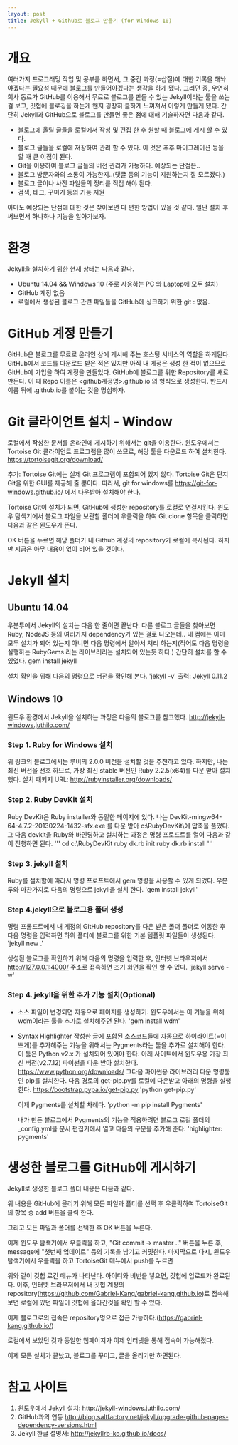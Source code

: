 ```yaml
---
layout: post
title: Jekyll + Github로 블로그 만들기 (for Windows 10)
---
```


# 개요
여러가지 프로그래밍 작업 및 공부를 하면서, 그 중간 과정(=삽질)에 대한 기록을 해놔야겠다는 필요성 때문에 블로그를 만들어야겠다는 생각을 하게 됐다.
그러던 중, 우연히 회사 동료가 GitHub를 이용해서 무료로 블로그를 만들 수 있는 Jekyll이라는 툴을 쓰는 걸 보고, 깃헙에 블로깅을 하는게 왠지 굉장히 쿨하게 느껴져서 이렇게 만들게 됐다.
간단히 Jekyll과 GitHub으로 블로그를 만들면 좋은 점에 대해 기술하자면 다음과 같다.
* 블로그에 올릴 글들을 로컬에서 작성 및 편집 한 후 원할 때 블로그에 게시 할 수 있다.
* 블로그 글들을 로컬에 저장하여 관리 할 수 있다. 이 것은 추후 마이그레이션 등을 할 때 큰 이점이 된다.
* Git을 이용하여 블로그 글들의 버전 관리가 가능하다.
예상되는 단점은.. 
* 블로그 방문자와의 소통이 가능한지..(댓글 등의 기능이 지원하는지 잘 모르겠다.)
* 블로그 글이나 사진 파일들의 정리를 직접 해야 된다.
* 검색, 태그, 꾸미기 등의 기능 지원

아마도 예상되는 단점에 대한 것은 찾아보면 다 편한 방법이 있을 것 같다. 일단 설치 후 써보면서 하나하나 기능을 알아가보자.

# 환경
Jekyll을 설치하기 위한 현재 상태는 다음과 같다.
* Ubuntu 14.04 && Windows 10 (주로 사용하는 PC 와 Laptop에 모두 설치)
* GitHub 계정 없음
* 로컬에서 생성된 블로그 관련 파일들을 GitHub에 싱크하기 위한 git : 없음.

# GitHub 계정 만들기
GitHub은 블로그를 무료로 온라인 상에 게시해 주는 호스팅 서비스의 역할을 하게된다. GitHub에서 코드를 다운로드 받은 적은 있지만 아직 내 계정은 생성 한 적이 없으므로 GitHub에 가입을 하여 계정을 만들었다.
GitHub에 블로그를 위한 Repository를 새로 만든다.
이 때 Repo 이름은 <github계정명>.github.io 의 형식으로 생성한다. 반드시 이름 뒤에 .github.io를 붙이는 것을 명심하자.

# Git 클라이언트 설치 - Window
로컬에서 작성한 문서를 온라인에 게시하기 위해서는 git을 이용한다. 윈도우에서는 Tortoise Git 클라이언트 프로그램을 많이 쓰므로, 해당 툴을 다운로드 하여 설치한다.
https://tortoisegit.org/download/

추가: Tortoise Git에는 실제 Git 프로그램이 포함되어 있지 않다. Tortoise Git은 단지 Git을 위한 GUI를 제공해 줄 뿐이다. 따라서, git for windows를 https://git-for-windows.github.io/ 에서 다운받아 설치해야 한다.

Tortoise Git이 설치가 되면, GitHub에 생성한 repository를 로컬로 연결시킨다.
윈도우 탐색기에서 블로그 파일을 보관할 폴더에 우클릭을 하여 Git clone 항목을 클릭하면 다음과 같은 윈도우가 뜬다.



OK 버튼을 누르면 해당 폴더가 내 Github 계정의 repository가 로컬에 복사된다. 하지만 지금은 아무 내용이 없이 비어 있을 것이다.


# Jekyll 설치
## Ubuntu 14.04
우분투에서 Jekyll의 설치는 다음 한 줄이면 끝난다. 다른 블로그 글들을 찾아보면 Ruby, NodeJS 등의 여러가지 dependency가 있는 걸로 나오는데.. 내 컴에는 이미 모두 설치가 되어 있는지 아니면 다음 명령에서 알아서 처리 하는지(적어도 다음 명령을 실행하는 RubyGems 라는 라이브러리는 설치되어 있는듯 하다.) 간단히 설치를 할 수 있었다.
gem install jekyll

설치 확인을 위해 다음의 명령으로 버전을 확인해 본다.
'jekyll -v'
출력: Jekyll 0.11.2

## Windows 10
윈도우 환경에서 Jekyll을 설치하는 과정은 다음의 블로그를 참고했다.
http://jekyll-windows.juthilo.com/

### Step 1. Ruby for Windows 설치
위 링크의 블로그에서는 루비의 2.0.0 버전을 설치할 것을 추천하고 있다. 하지만, 나는 최신 버전을 선호 하므로, 가장 최신 stable 버전인 Ruby 2.2.5(x64)를 다운 받아 설치 했다.
설치 패키지 URL: http://rubyinstaller.org/downloads/

### Step 2. Ruby DevKit 설치
Ruby DevKit은 Ruby installer와 동일한 페이지에 있다.  나는 DevKit-mingw64-64-4.7.2-20130224-1432-sfx.exe 를 다운 받아 c:\RubyDevKit\에 압축을 풀었다.
그 다음 devkit을 Ruby와 바인딩하고 설치하는 과정은 명령 프로프트를 열어 다음과 같이 진행하면 된다.
'''
cd c:\RubyDevKit
ruby dk.rb init
ruby dk.rb install
'''

### Step 3. jekyll 설치
Ruby를 설치함에 따라서 명령 프로프트에서 gem 명령을 사용할 수 있게 되었다. 우분투와 마찬가지로 다음의 명령으로 jekyll을 설치 한다.
'gem install jekyll'

### Step 4.jekyll으로 블로그용 폴더 생성
명령 프롬프트에서 내 계정의 GitHub repository를 다운 받은 폴더 폴더로 이동한 후 다음 명령을 입력하면 하위 폴더에 블로그를 위한 기본 템플릿 파일들이 생성된다.
'jekyll new .'

생성된 블로그를 확인하기 위해 다음의 명령을 입력한 후, 인터넷 브라우저에서 http://127.0.0.1:4000/ 주소로 접속하면 초기 화면을 확인 할 수 있다.
'jekyll serve -w'

### Step 4. jekyll을 위한 추가 기능 설치(Optional)
* 소스 파일이 변경되면 자동으로 페이지를 생성하기.
	윈도우에서는 이 기능을 위해 wdm이라는 툴을 추가로 설치해주면 된다.
		'gem install wdm'
* Syntax Highlighter 
	작성한 글에 포함된 소스코드들에 자동으로 하이라이트(=이쁘게)를 추가해주는 기능을 위해서는 Pygments라는 툴을 추가로 설치해야 한다. 이 툴은 Python v2.x 가 설치되어 있어야 한다. 아래 사이트에서 윈도우용 가장 최신 버전(v2.7.12) 파이썬을 다운 받아 설치한다.
	https://www.python.org/downloads/
	그다음 파이썬용 라이브러리 다운 명령툴인 pip를 설치한다. 다음 경로의 get-pip.py를 로컬에 다운받고 아래의 명령을 실행한다.
	https://bootstrap.pypa.io/get-pip.py
	'python get-pip.py'
	
	이제 Pygments를 설치할 차례다.
	'python -m pip install Pygments'
	
	내가 만든 블로그에서 Pygments의 기능을 적용하려면 블로그 로컬 폴더의 _config.yml을 문서 편집기에서 열고 다음의 구문을 추가해 준다.
	'highlighter: pygments'
	

# 생성한 블로그를 GitHub에 게시하기
Jekyll로 생성한 블로그 폴더 내용은 다음과 같다.



위 내용을 GitHub에 올리기 위해 모든 파일과 폴더를 선택 후 우클릭하여 TortoiseGit의 항목 중 add 버튼을 클릭 한다.


그리고 모든 파일과 폴더를 선택한 후 OK 버튼을 누른다.


이제 윈도우 탐색기에서 우클릭을 하고, "Git commit -> master .." 버튼을 누른 후, message에 "첫번째 업데이트" 등의 기록을 남기고 커밋한다.
마지막으로 다시, 윈도우 탐색기에서 우클릭을 하고 TortoiseGit 메뉴에서 push를 누르면


위와 같이 깃헙 로긴 메뉴가 나타난다.  아이디와 비번을 넣으면, 깃헙에 업로드가 완료된다.
이후, 인터넷 브라우저에서 내 깃헙 계정의 repository(https://github.com/Gabriel-Kang/gabriel-kang.github.io)로 접속해 보면 로컬에 있던 파일이 깃헙에 올라간것을 확인 할 수 있다.


이제 블로그로의 접속은 repository명으로 접근 가능하다.(https://gabriel-kang.github.io/)



로컬에서 보았던 것과 동일한 웹페이지가 이제 인터넷을 통해 접속이 가능해졌다.

이제 모든 설치가 끝났고, 블로그를 꾸미고, 글을 올리기만 하면된다.

# 참고 사이트
1. 윈도우에서 Jekyll 설치: http://jekyll-windows.juthilo.com/
2. GitHub과의 연동 http://blog.saltfactory.net/jekyll/upgrade-github-pages-dependency-versions.html
3. Jekyll 한글 설명서: http://jekyllrb-ko.github.io/docs/
